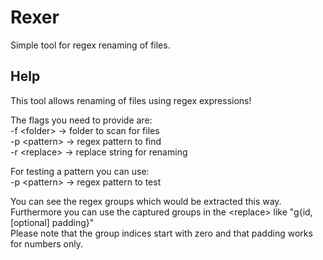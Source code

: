 # Rexer
Simple tool for regex renaming of files.

## Help

This tool allows renaming of files using regex expressions!  

The flags you need to provide are:  
-f \<folder> -> folder to scan for files  
-p \<pattern> -> regex pattern to find  
-r \<replace> -> replace string for renaming  
  
For testing a pattern you can use:  
-p \<pattern> -> regex pattern to test  
  
You can see the regex groups which would be extracted this way.  
Furthermore you can use the captured groups in the \<replace> like "g{id, [optional] padding}"  
Please note that the group indices start with zero and that padding works for numbers only.  
